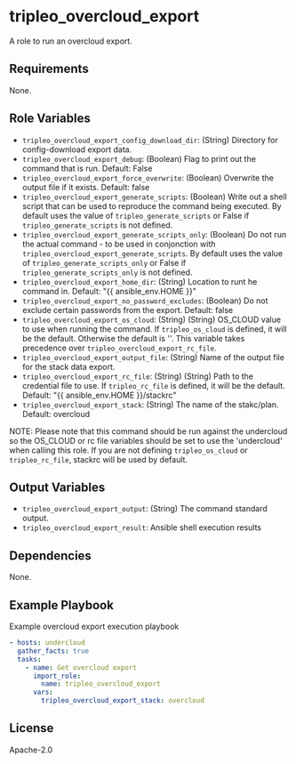 tripleo_overcloud_export
========================

A role to run an overcloud export.

Requirements
------------

None.

Role Variables
--------------

* `tripleo_overcloud_export_config_download_dir`: (String) Directory for config-download export data.
* `tripleo_overcloud_export_debug`: (Boolean) Flag to print out the command that is run. Default: False
* `tripleo_overcloud_export_force_overwrite`: (Boolean) Overwrite the output file if it exists. Default: false
* `tripleo_overcloud_export_generate_scripts`: (Boolean) Write out a shell script that can be used to reproduce the command being executed. By default uses the value of `tripleo_generate_scripts` or False if `tripleo_generate_scripts` is not defined.
* `tripleo_overcloud_export_generate_scripts_only`: (Boolean) Do not run the actual command - to be used in conjonction with `tripleo_overcloud_export_generate_scripts`. By default uses the value of `tripleo_generate_scripts_only` or False if `tripleo_generate_scripts_only` is not defined.
* `tripleo_overcloud_export_home_dir`: (String) Location to runt he command in. Default: "{{ ansible_env.HOME }}"
* `tripleo_overcloud_export_no_password_excludes`: (Boolean) Do not exclude certain passwords from the export. Default: false
* `tripleo_overcloud_export_os_cloud`: (String) (String) OS_CLOUD value to use when running the command. If `tripleo_os_cloud` is defined, it will be the default. Otherwise the default is ''. This variable takes precedence over `tripleo_overcloud_export_rc_file`.
* `tripleo_overcloud_export_output_file`: (String) Name of the output file for the stack data export.
* `tripleo_overcloud_export_rc_file`: (String) (String) Path to the credential file to use. If `tripleo_rc_file` is defined, it will be the default. Default: "{{ ansible_env.HOME }}/stackrc"
* `tripleo_overcloud_export_stack`: (String) The name of the stakc/plan. Default: overcloud

NOTE: Please note that this command should be run against the undercloud so the
OS_CLOUD or rc file variables should be set to use the 'undercloud' when
calling this role. If you are not defining `tripleo_os_cloud` or `tripleo_rc_file`,
stackrc will be used by default.

Output Variables
----------------

* `tripleo_overcloud_export_output`: (String) The command standard output.
* `tripleo_overcloud_export_result`: Ansible shell execution results

Dependencies
------------

None.

Example Playbook
----------------

Example overcloud export execution playbook

```yaml
- hosts: undercloud
  gather_facts: true
  tasks:
    - name: Get overcloud export
      import_role:
        name: tripleo_overcloud_export
      vars:
        tripleo_overcloud_export_stack: overcloud
```

License
-------

Apache-2.0
